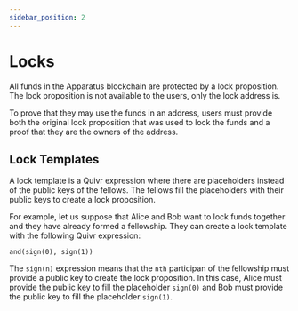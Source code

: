 ```yaml
---
sidebar_position: 2
---
```


# Locks

All funds in the Apparatus blockchain are protected by a lock proposition. The lock
proposition is not available to the users, only the lock address is.

To prove that they may use the funds in an address, users must provide both
the original lock proposition that was used to lock the funds and a proof that
they are the owners of the address.


## Lock Templates

A lock template is a Quivr expression where there are placeholders instead
of the public keys of the fellows. The fellows fill the placeholders with
their public keys to create a lock proposition.

For example, let us suppose that Alice and Bob want to lock funds together
and they have already formed a fellowship. They can create a lock template
with the following Quivr expression:

```
and(sign(0), sign(1))
```

The `sign(n)` expression means that the `nth` participan of the fellowship
must provide a public key to create the lock proposition. In this case,
Alice must provide the public key to fill the placeholder `sign(0)` and Bob must
provide the public key to fill the placeholder `sign(1)`.